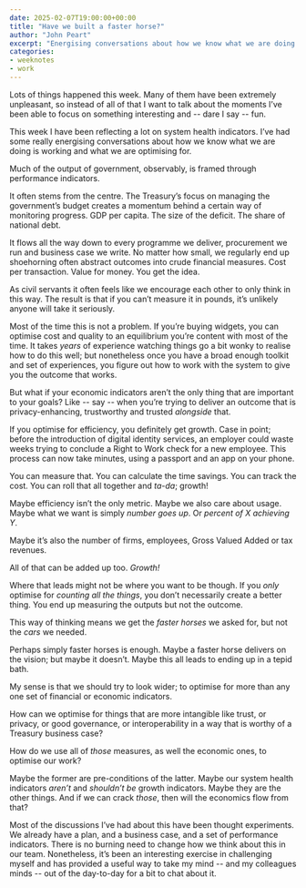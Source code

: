 ```yaml
---
date: 2025-02-07T19:00:00+00:00
title: "Have we built a faster horse?"
author: "John Peart"
excerpt: "Energising conversations about how we know what we are doing is working and what we are optimising for."
categories:
- weeknotes
- work
---
```


Lots of things happened this week. Many of them have been extremely unpleasant, so instead of all of that I want to talk about the moments I’ve been able to focus on something interesting and -- dare I say -- fun.

This week I have been reflecting a lot on system health indicators. I’ve had some really energising conversations about how we know what we are doing is working and what we are optimising for.

Much of the output of government, observably, is framed through performance indicators. 

It often stems from the centre. The Treasury’s focus on managing the government’s budget creates a momentum behind a certain way of monitoring progress. GDP per capita. The size of the deficit. The share of national debt.

It flows all the way down to every programme we deliver, procurement we run and business case we write. No matter how small, we regularly end up shoehorning often abstract outcomes into crude financial measures. Cost per transaction. Value for money. You get the idea.

As civil servants it often feels like we encourage each other to only think in this way. The result is that if you can’t measure it in pounds, it’s unlikely anyone will take it seriously.

Most of the time this is not a problem. If you’re buying widgets, you can optimise cost and quality to an equilibrium you’re content with most of the time. It takes *years* of experience watching things go a bit wonky to realise how to do this well; but nonetheless once you have a broad enough toolkit and set of experiences, you figure out how to work with the system to give you the outcome that works.

But what if your economic indicators aren’t the only thing that are important to your goals? Like -- say -- when you’re trying to deliver an outcome that is privacy-enhancing, trustworthy and trusted *alongside* that.

If you optimise for efficiency, you definitely get growth. Case in point; before the introduction of digital identity services, an employer could waste weeks trying to conclude a Right to Work check for a new employee. This process can now take minutes, using a passport and an app on your phone.

You can measure that. You can calculate the time savings. You can track the cost. You can roll that all together and *ta-da*; growth!

Maybe efficiency isn’t the only metric. Maybe we also care about usage. Maybe what we want is simply *number goes up*. Or *percent of X achieving Y*.

Maybe it’s also the number of firms, employees, Gross Valued Added or tax revenues.

All of that can be added up too. *Growth!*

Where that leads might not be where you want to be though. If you *only* optimise for *counting all the things*, you don’t necessarily create a better thing. You end up measuring the outputs but not the outcome.

This way of thinking means we get the *faster horses* we asked for, but not the *cars* we needed.

Perhaps simply faster horses is enough. Maybe a faster horse delivers on the vision; but maybe it doesn’t. Maybe this all leads to ending up in a tepid bath.

My sense is that we should try to look wider; to optimise for more than any one set of financial or economic indicators. 

How can we optimise for things that are more intangible like trust, or privacy, or good governance, or interoperability in a way that is worthy of a Treasury business case?

How do we use all of *those* measures, as well the economic ones, to optimise our work?

Maybe the former are pre-conditions of the latter. Maybe our system health indicators *aren’t* and *shouldn’t be* growth indicators. Maybe they are the other things. And if we can crack *those*, then will the economics flow from that?

Most of the discussions I’ve had about this have been thought experiments. We already have a plan, and a business case, and a set of performance indicators. There is no burning need to change how we think about this in our team. Nonetheless, it’s been an interesting exercise in challenging myself and has provided a useful way to take my mind -- and my colleagues minds -- out of the day-to-day for a bit to chat about it.